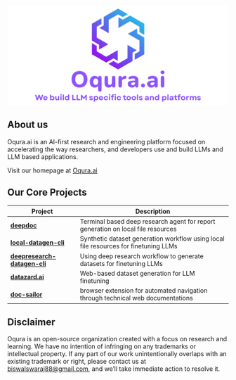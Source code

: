 <p align="center">
  <img src="./main-logo.png" alt="Oqura.ai" width="700"/>
</p>

<!-- <h1 align="center">Oqura.ai</h1>
<p align="center">
  We build LLM specific tools and platforms
</p> -->


## About us

Oqura.ai is an AI-first research and engineering platform focused on accelerating the way researchers, and developers use and build LLMs and LLM based applications.

Visit our homepage at [Oqura.ai](https://oqura-homepage.vercel.app/)


## Our Core Projects

| Project | Description |
|---------|-------------|
| [**deepdoc**](https://github.com/Oqura-ai/deepdoc) | Terminal based deep research agent for report generation on local file resources |
| [**local-datagen-cli**](https://github.com/Oqura-ai/local-datagen-cli) | Synthetic dataset generation workflow using local file resources for finetuning LLMs |
| [**deepresearch-datagen-cli**](https://github.com/Oqura-ai/deepresearch-datagen-cli) | Using deep research workflow to generate datasets for finetuning LLMs |
| [**datazard.ai**](https://github.com/Oqura-ai/datazard.ai) | Web-based dataset generation for LLM finetuning |
| [**doc-sailor**](https://github.com/Oqura-ai/doc-sailor) | browser extension for automated navigation through technical web documentations |

## Disclaimer

Oqura is an open-source organization created with a focus on research and learning. We have no intention of infringing on any trademarks or intellectual property.
If any part of our work unintentionally overlaps with an existing trademark or right, please contact us at biswalswaraj88@gmail.com, and we’ll take immediate action to resolve it.
